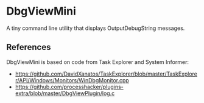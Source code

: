 # DbgViewMini

A tiny command line utility that displays OutputDebugString messages.

## References

DbgViewMini is based on code from Task Explorer and System Informer:
* https://github.com/DavidXanatos/TaskExplorer/blob/master/TaskExplorer/API/Windows/Monitors/WinDbgMonitor.cpp
* https://github.com/processhacker/plugins-extra/blob/master/DbgViewPlugin/log.c

